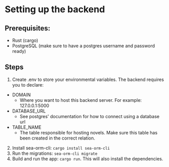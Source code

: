 # Setting up the backend

## Prerequisites:
* Rust (cargo)
* PostgreSQL (make sure to have a postgres username and password ready)

## Steps
1. Create .env to store your environmental variables. The backend requires you to declare:
* DOMAIN
    * Where you want to host this backend server. For example: 127.0.0.1:5000
* DATABASE_URL
    * See postgres' documentation for how to connect using a database url
* TABLE_NAME
    * The table responsible for hosting novels. Make sure this table has been created in the correct relation.

2. Install sea-orm-cli: `cargo install sea-orm-cli`
3. Run the migrations: `sea-orm-cli migrate`
4. Build and run the app: `cargo run`. This will also install the dependencies.

